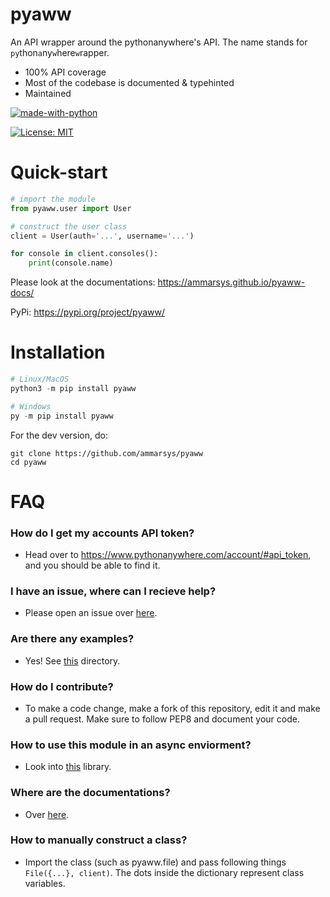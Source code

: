 # pyaww

An API wrapper around the pythonanywhere's API. The name stands for `py`thon`a`ny`w`here`w`rapper.

- 100% API coverage
- Most of the codebase is documented & typehinted
- Maintained

[![made-with-python](https://img.shields.io/badge/Made%20with-Python-1f425f.svg)](https://www.python.org/)

[![License: MIT](https://img.shields.io/badge/License-MIT-yellow.svg)](https://opensource.org/licenses/MIT)
# Quick-start

```py
# import the module
from pyaww.user import User

# construct the user class
client = User(auth='...', username='...')

for console in client.consoles():
    print(console.name)
```

Please look at the documentations: https://ammarsys.github.io/pyaww-docs/

PyPi: https://pypi.org/project/pyaww/         

# Installation

```py
# Linux/MacOS
python3 -m pip install pyaww

# Windows
py -m pip install pyaww
```

For the dev version, do:
```
git clone https://github.com/ammarsys/pyaww
cd pyaww
```
# FAQ

### How do I get my accounts API token?
 - Head over to https://www.pythonanywhere.com/account/#api_token, and you should be able to find it.

### I have an issue, where can I recieve help?
 - Please open an issue over [here](https://github.com/ammarsys/pyaww/issues).

### Are there any examples?
 - Yes! See [this](https://github.com/ammarsys/pyaww/tree/main/recipes) directory.

### How do I contribute?
 - To make a code change, make a fork of this repository, edit it and make a pull request. Make sure to follow PEP8 and document your code.

### How to use this module in an async enviorment?
 - Look into [this](https://pypi.org/project/aioify/) library.

### Where are the documentations?
 - Over [here](https://ammarsys.github.io/pyaww-docs/).

### How to manually construct a class?
 - Import the class (such as pyaww.file) and pass following things `File({...}, client)`. The dots inside the dictionary represent class variables.

